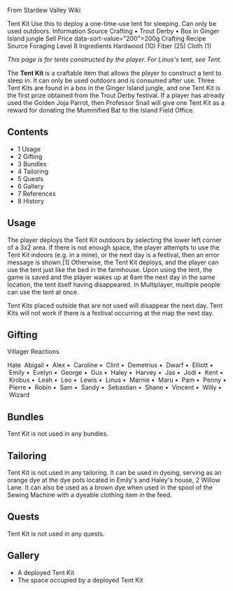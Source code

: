 From Stardew Valley Wiki

Tent Kit Use this to deploy a one-time-use tent for sleeping. Can only be used outdoors. Information Source Crafting • Trout Derby • Box in Ginger Island jungle Sell Price data-sort-value="200"&gt;200g Crafting Recipe Source Foraging Level 8 Ingredients Hardwood (10) Fiber (25) Cloth (1)

*This page is for tents constructed by the player. For Linus's tent, see Tent.*

The **Tent Kit** is a craftable item that allows the player to construct a tent to sleep in. It can only be used outdoors and is consumed after use. Three Tent Kits are found in a box in the Ginger Island jungle, and one Tent Kit is the first prize obtained from the Trout Derby festival. If a player has already used the Golden Joja Parrot, then Professor Snail will give one Tent Kit as a reward for donating the Mummified Bat to the Island Field Office.

## Contents

- 1 Usage
- 2 Gifting
- 3 Bundles
- 4 Tailoring
- 5 Quests
- 6 Gallery
- 7 References
- 8 History

## Usage

The player deploys the Tent Kit outdoors by selecting the lower left corner of a 3x2 area. If there is not enough space, the player attempts to use the Tent Kit indoors (e.g. in a mine), or the next day is a festival, then an error message is shown.\[1] Otherwise, the Tent Kit deploys, and the player can use the tent just like the bed in the farmhouse. Upon using the tent, the game is saved and the player wakes up at 6am the next day in the same location, the tent itself having disappeared. In Multiplayer, multiple people can use the tent at once.

Tent Kits placed outside that are not used will disappear the next day. Tent Kits will not work if there is a festival occurring at the map the next day.

## Gifting

Villager Reactions

Hate  Abigail •  Alex •  Caroline •  Clint •  Demetrius •  Dwarf •  Elliott •  Emily •  Evelyn •  George •  Gus •  Haley •  Harvey •  Jas •  Jodi •  Kent •  Krobus •  Leah •  Leo •  Lewis •  Linus •  Marnie •  Maru •  Pam •  Penny •  Pierre •  Robin •  Sam •  Sandy •  Sebastian •  Shane •  Vincent •  Willy •  Wizard

## Bundles

Tent Kit is not used in any bundles.

## Tailoring

Tent Kit is not used in any tailoring. It can be used in dyeing, serving as an orange dye at the dye pots located in Emily's and Haley's house, 2 Willow Lane. It can also be used as a brown dye when used in the spool of the Sewing Machine with a dyeable clothing item in the feed.

## Quests

Tent Kit is not used in any quests.

## Gallery

- A deployed Tent Kit
- The space occupied by a deployed Tent Kit